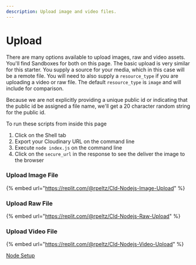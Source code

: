```yaml
---
description: Upload image and video files.
---
```


# Upload

There are many options available to upload images, raw and video assets.  You'll find Sandboxes for both on this page.  The basic upload is very similar for this starter.  You supply a source for your media, which in this case will be a remote file.  You will need to also supply a `resource_type` if you are uploading a video or raw file.  The default `resource_type` is `image` and will include for comparison.

Because we are not explicitly providing a unique public id or indicating that the public id be assigned a file name, we'll get a 20 character random string for the public id. 

To run these scripts from inside this page

1. Click on the Shell tab
2. Export your Cloudinary URL on the command line
3. Execute `node index.js` on the command line
4. Click on the `secure_url` in the response to see the deliver the image to the browser

### Upload Image File

{% embed url="https://replit.com/@rpeltz/Cld-Nodejs-Image-Upload" %}



### Upload Raw File

{% embed url="https://replit.com/@rpeltz/Cld-Nodejs-Raw-Upload" %}



### Upload Video File

{% embed url="https://replit.com/@rpeltz/Cld-Nodejs-Video-Upload" %}





[Node Setup](./)



